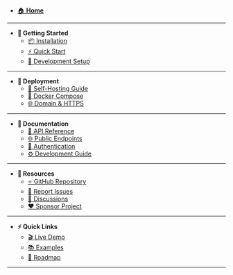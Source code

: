 - [🏠 **Home**](/)

---

- **🚀 Getting Started**
  - [📦 Installation](getting-started.md)
  - [⚡ Quick Start](getting-started.md#quick-start)
  - [🔧 Development Setup](getting-started.md#development-setup)

---

- **🚀 Deployment**
  - [🐳 Self-Hosting Guide](self-hosting.md)
  - [🔧 Docker Compose](self-hosting.md#docker-compose-recommended)
  - [🌐 Domain & HTTPS](self-hosting.md#mapping-your-domain--enabling-https)

---

- **📖 Documentation**
  - [🔌 API Reference](api.md)
  - [🌐 Public Endpoints](api.md#-public-endpoints)
  - [🔐 Authentication](api.md#-authentication-endpoints)
  - [⚙️ Development Guide](development.md)

---

- **🔗 Resources**
  - [⭐ GitHub Repository](https://github.com/snowztech/barecms)
  - [🐛 Report Issues](https://github.com/snowztech/barecms/issues)
  - [💬 Discussions](https://github.com/snowztech/barecms/discussions)
  - [❤️ Sponsor Project](https://github.com/sponsors/lucasnevespereira)

---

- **⚡ Quick Links**
  - [🎬 Live Demo](https://demo.barecms.com)
  - [📚 Examples](https://github.com/snowztech/barecms-examples)
  - [🎯 Roadmap](https://github.com/snowztech/barecms/projects)

---
